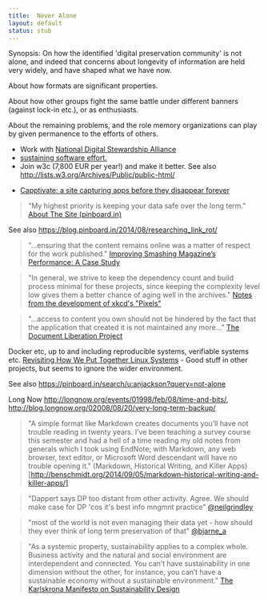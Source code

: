 ```yaml
---
title:  Never Alone
layout: default
status: stub
---
```


Synopsis: On how the identified 'digital preservation community' is not alone, and indeed that concerns about longevity of information are held very widely, and have shaped what we have now.

About how formats are significant properties.

About how other groups fight the same battle under different banners (against lock-in etc.), or as enthusiasts.

About the remaining problems, and the role memory organizations can play by given permanence to the efforts of others.

 - Work with [National Digital Stewardship Alliance](http://www.digitalpreservation.gov/ndsa/)
 - [sustaining software effort.](http://www.software.ac.uk/SustainingSoftware.html)  
 - Join w3c (7,800 EUR per year!) and make it better. See also <http://lists.w3.org/Archives/Public/public-html/>



* [Capptivate: a site capturing apps before they disappear forever][1]


> "My highest priority is keeping your data safe over the long term."
> [About The Site (pinboard.in)](https://pinboard.in/about/)

See also <https://blog.pinboard.in/2014/08/researching_link_rot/>

> "...ensuring that the content remains online was a matter of respect for the work published."
> [Improving Smashing Magazine’s Performance: A Case Study](http://www.smashingmagazine.com/2014/09/08/improving-smashing-magazine-performance-case-study/)

> "In general, we strive to keep the dependency count and build process minimal for these projects, since keeping the complexity level low gives them a better chance of aging well in the archives."
> [Notes from the development of xkcd's "Pixels"](http://chromakode.com/post/notes-on-xkcd-pixels)


> "...access to content you own should not be hindered by the fact that the application that created it is not maintained any more..."
> [The Document Liberation Project](http://www.documentliberation.org/)


Docker etc, up to and including reproducible systems, verifiable systems etc. [Revisiting How We Put Together Linux Systems](http://0pointer.net/blog/revisiting-how-we-put-together-linux-systems.html) - Good stuff in other projects, but seems to ignore the wider environment.

See also <https://pinboard.in/search/u:anjackson?query=not-alone>

Long Now <http://longnow.org/events/01998/feb/08/time-and-bits/>, <http://blog.longnow.org/02008/08/20/very-long-term-backup/>


> "A simple format like Markdown creates documents you’ll have not trouble reading in twenty years. I’ve been teaching a survey course this semester and had a hell of a time reading my old notes from generals which I took using EndNote; with Markdown, any web browser, text editor, or Microsoft Word descendant will have no trouble opening it."
> (Markdown, Historical Writing, and Killer Apps)[http://benschmidt.org/2014/09/05/markdown-historical-writing-and-killer-apps/]

> "Dappert says DP too distant from other activity. Agree. We should make case for DP 'cos it's best info mngmnt practice"
> [@neilgrindley](https://twitter.com/neilgrindley/status/508966283728404480)

> "most of the world is not even managing their data yet - how should they ever think of long term preservation of that"
> [@bjarne_a](https://twitter.com/bjarne_a/status/508958250965151744)

> "As a systemic property, sustainability applies to a complex whole. Business activity and the natural and social environment are interdependent and connected. You can’t have sustainability in one dimension without the other, for instance, you can’t have a sustainable economy without a sustainable environment."
> [The Karlskrona Manifesto on Sustainability Design](https://docs.google.com/document/d/1KwWS2A1kORF3jTfAx7nFaQxy2iUAP4mxdIXeOhEsoCI/edit)

[1]: http://arstechnica.com/gadgets/2013/07/capptivate-a-site-capturing-apps-before-they-disappear-forever/
[2]: http://www.guardian.co.uk/commentisfree/2013/jul/15/crux-nsa-collect-it-all